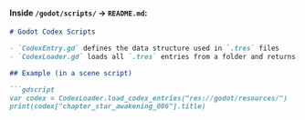 #### **Inside `/godot/scripts/` → `README.md`:**
```markdown
# Godot Codex Scripts

- `CodexEntry.gd` defines the data structure used in `.tres` files
- `CodexLoader.gd` loads all `.tres` entries from a folder and returns them as a dictionary

## Example (in a scene script)

```gdscript
var codex = CodexLoader.load_codex_entries("res://godot/resources/")
print(codex["chapter_star_awakening_006"].title)